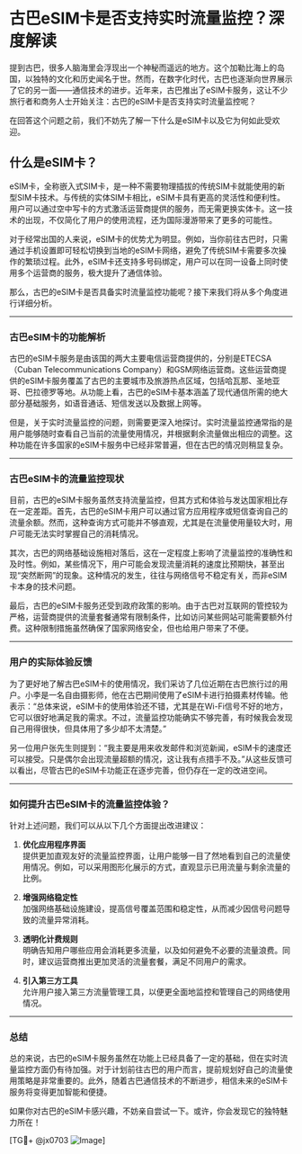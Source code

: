 # 古巴eSIM卡是否支持实时流量监控？深度解读

提到古巴，很多人脑海里会浮现出一个神秘而遥远的地方。这个加勒比海上的岛国，以独特的文化和历史闻名于世。然而，在数字化时代，古巴也逐渐向世界展示了它的另一面——通信技术的进步。近年来，古巴推出了eSIM卡服务，这让不少旅行者和商务人士开始关注：古巴的eSIM卡是否支持实时流量监控呢？

在回答这个问题之前，我们不妨先了解一下什么是eSIM卡以及它为何如此受欢迎。

## 什么是eSIM卡？

eSIM卡，全称嵌入式SIM卡，是一种不需要物理插拔的传统SIM卡就能使用的新型SIM卡技术。与传统的实体SIM卡相比，eSIM卡具有更高的灵活性和便利性。用户可以通过空中写卡的方式激活运营商提供的服务，而无需更换实体卡。这一技术的出现，不仅简化了用户的使用流程，还为国际漫游带来了更多的可能性。

对于经常出国的人来说，eSIM卡的优势尤为明显。例如，当你前往古巴时，只需通过手机设置即可轻松切换到当地的eSIM卡网络，避免了传统SIM卡需要多次操作的繁琐过程。此外，eSIM卡还支持多号码绑定，用户可以在同一设备上同时使用多个运营商的服务，极大提升了通信体验。

那么，古巴的eSIM卡是否具备实时流量监控功能呢？接下来我们将从多个角度进行详细分析。

---

### 古巴eSIM卡的功能解析

古巴的eSIM卡服务是由该国的两大主要电信运营商提供的，分别是ETECSA（Cuban Telecommunications Company）和GSM网络运营商。这些运营商提供的eSIM卡服务覆盖了古巴的主要城市及旅游热点区域，包括哈瓦那、圣地亚哥、巴拉德罗等地。从功能上看，古巴的eSIM卡基本涵盖了现代通信所需的绝大部分基础服务，如语音通话、短信发送以及数据上网等。

但是，关于实时流量监控的问题，则需要更深入地探讨。实时流量监控通常指的是用户能够随时查看自己当前的流量使用情况，并根据剩余流量做出相应的调整。这种功能在许多国家的eSIM卡服务中已经非常普遍，但在古巴的情况则稍显复杂。

---

### 古巴eSIM卡的流量监控现状

目前，古巴的eSIM卡服务虽然支持流量监控，但其方式和体验与发达国家相比存在一定差距。首先，古巴的eSIM卡用户可以通过官方应用程序或短信查询自己的流量余额。然而，这种查询方式可能并不够直观，尤其是在流量使用量较大时，用户可能无法实时掌握自己的消耗情况。

其次，古巴的网络基础设施相对落后，这在一定程度上影响了流量监控的准确性和及时性。例如，某些情况下，用户可能会发现流量消耗的速度比预期快，甚至出现“突然断网”的现象。这种情况的发生，往往与网络信号不稳定有关，而非eSIM卡本身的技术问题。

最后，古巴的eSIM卡服务还受到政府政策的影响。由于古巴对互联网的管控较为严格，运营商提供的流量套餐通常有限制条件，比如访问某些网站可能需要额外付费。这种限制措施虽然确保了国家网络安全，但也给用户带来了不便。

---

### 用户的实际体验反馈

为了更好地了解古巴eSIM卡的使用情况，我们采访了几位近期在古巴旅行过的用户。小李是一名自由摄影师，他在古巴期间使用了eSIM卡进行拍摄素材传输。他表示：“总体来说，eSIM卡的使用体验还不错，尤其是在Wi-Fi信号不好的地方，它可以很好地满足我的需求。不过，流量监控功能确实不够完善，有时候我会发现自己用得很快，但具体用了多少却不太清楚。”

另一位用户张先生则提到：“我主要是用来收发邮件和浏览新闻，eSIM卡的速度还可以接受。只是偶尔会出现流量超额的情况，这让我有点措手不及。”从这些反馈可以看出，尽管古巴的eSIM卡功能正在逐步完善，但仍存在一定的改进空间。

---

### 如何提升古巴eSIM卡的流量监控体验？

针对上述问题，我们可以从以下几个方面提出改进建议：

1. **优化应用程序界面**  
   提供更加直观友好的流量监控界面，让用户能够一目了然地看到自己的流量使用情况。例如，可以采用图形化展示的方式，直观显示已用流量与剩余流量的比例。

2. **增强网络稳定性**  
   加强网络基础设施建设，提高信号覆盖范围和稳定性，从而减少因信号问题导致的流量异常消耗。

3. **透明化计费规则**  
   明确告知用户哪些应用会消耗更多流量，以及如何避免不必要的流量浪费。同时，建议运营商推出更加灵活的流量套餐，满足不同用户的需求。

4. **引入第三方工具**  
   允许用户接入第三方流量管理工具，以便更全面地监控和管理自己的网络使用情况。

---

### 总结

总的来说，古巴的eSIM卡服务虽然在功能上已经具备了一定的基础，但在实时流量监控方面仍有待加强。对于计划前往古巴的用户而言，提前规划好自己的流量使用策略是非常重要的。此外，随着古巴通信技术的不断进步，相信未来的eSIM卡服务将变得更加智能和便捷。

如果你对古巴的eSIM卡感兴趣，不妨亲自尝试一下。或许，你会发现它的独特魅力所在！

[TG💪+ @jx0703 ![Image](https://github.com/user-attachments/assets/dbca1d08-cadb-493c-b0ec-ad6f7a83f270)]
